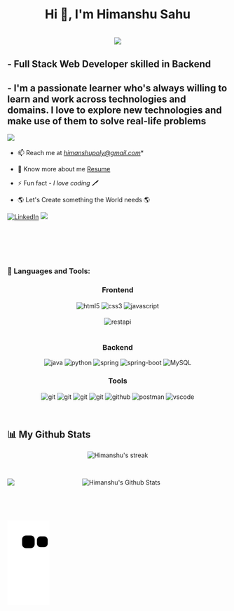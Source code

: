 <h1 align="center">Hi 👋, I'm Himanshu Sahu</h1>
<br/>
<div align="center">
 <img src="https://readme-typing-svg.herokuapp.com/?lines=Full+Stack+Web+Developer;Java+Back+end+Developer;Web+Developer;Quick+learner&color=cyan&center=true" />
</div>
<h2>- Full Stack Web Developer skilled in Backend</h2>
<h2>- I'm a passionate learner who's always willing to learn and work across technologies and domains. I love to explore new technologies and make use of them to solve real-life problems </h2>
<img align="right" alt "Coding" width="400" src="https://media1.giphy.com/media/qgQUggAC3Pfv687qPC/giphy.gif">


<p align="left"> <img src="https://komarev.com/ghpvc/?username=Himanshu04210&label=Profile%20views&color=0e75b6&style=flat" alt"Himanshu04210" /> </p>



- 📫 Reach me at *himanshupoly@gmail.com**

- 📄 Know more about me [Resume](https://drive.google.com/file/d/1bCcaQSDLKWTFjPxoZcjjc_jaepL6zw1f/view?usp=share_link)

- ⚡ Fun fact - *I love coding 🖊️*

-  🌎 Let's Create something the World needs 🌎


<p> <a href="https://www.linkedin.com/in/himanshu-sahu-bb4439246/"
" target="_blank"><img alt="LinkedIn" src="https://img.shields.io/badge/linkedin-%230077B5.svg?&style=for-the-badge&logo=linkedin&logoColor=white" /></a> <a \ 
  <a href="https://himanshu04210.github.io/" target="text-decoration:none">
   <img height="30" src="https://img.shields.io/badge/My%20Portfolio%20%E2%86%92-gray.svg?colorA=655BE1&colorB=4F44D6&style=for-the-badge"/>
</a>
</p>


<br/>
<br/>
<br/>
<br/>

<h3 align="left">🚀 Languages and Tools:</h3>
<div align="center">
 
 <div align="center"><h3 align="center">Frontend</h3>
<img src="https://img.shields.io/badge/html5-%23E34F26.svg?style=for-the-badge&logo=html5&logoColor=white" align="center" alt="html5">
<img src = "https://img.shields.io/badge/css3-%231572B6.svg?style=for-the-badge&logo=css3&logoColor=white" align="center" alt="css3">
<img src ="https://img.shields.io/badge/javascript-%23323330.svg?style=for-the-badge&logo=javascript&logoColor=%23F7DF1E" align="center" alt="javascript"> 
<br/>
<br/>
  
  <img src="https://img.shields.io/badge/rest api-%23000000.svg?style=for-the-badge&logo=flask&logoColor=white" align="center" alt="restapi"/>
  
</div>
 <br/>
  <div align="center"><h3 align="center">Backend</h3> 
  <img src="https://img.shields.io/badge/Java-ED8B00?style=for-the-badge&logo=java&logoColor=white"alt="java"/>
    <img src="https://img.shields.io/badge/Python-FFD43B?style=for-the-badge&logo=python&logoColor=blue"alt="python"/>   
    <img src="https://img.shields.io/badge/Spring-6DB33F?style=for-the-badge&logo=spring&logoColor=white"alt="spring"/> 
    <img src="https://img.shields.io/badge/Spring_Boot-F2F4F9?style=for-the-badge&logo=spring-boot"alt="spring-boot"/>
    <img src="https://img.shields.io/badge/MySQL-F2F4F9?style=for-the-badge&logo=MySQL"alt="MySQL"/>
 </div>
  <div align="center"><h3 align="center">Tools</h3> 
   <img src="https://img.shields.io/badge/heroku-%23430098.svg?style=for-the-badge&logo=heroku&logoColor=white" align="center" alt="git"/>
   <img src="https://img.shields.io/badge/netlify-%23000000.svg?style=for-the-badge&logo=netlify&logoColor=#00C7B7" align="center" alt="git"/>
   <img src="https://img.shields.io/badge/vercel-%23000000.svg?style=for-the-badge&logo=vercel&logoColor=whit" align="center" alt="git"/>
   <img src="https://img.shields.io/badge/Git-f44d27?style=for-the-badge&logo=git&logoColor=white"  align="center" alt="git"/>
<img src="https://img.shields.io/badge/GitHub-100000?style=for-the-badge&logo=github&logoColor=white"  align="center" alt="github"/>
<img src ="https://img.shields.io/badge/Postman-FF6C37?style=for-the-badge&logo=postman&logoColor=white" align="center" alt="postman">

   <img src="https://img.shields.io/badge/Visual%20Studio-5C2D91.svg?style=for-the-badge&logo=visual-studio&logoColor=white"  align="center" alt="vscode"/>
   <br/>
<br/>
 </div>
</div>

<br/>
  
  ##
 
 
 ## 📊 My Github Stats


<p align="center">
<img  title="🔥 Get streak stats for your profile at git.io/streak-stats" alt="Himanshu's streak"  src="https://github-readme-streak-stats.herokuapp.com/?user=himanshu04210&theme=black-ice&hide_border=true&stroke=0000&background=060A0CD0" /></p>

  <br/>

  
<p align="center">
     <img alt="Himanshu's Github Stats" src="https://github-readme-stats.vercel.app/api?username=Himanshu04210&show_icons=false&count_private=true&theme=react&hide_border=true&bg_color=0D1117" />
  <img align="left" src="https://github-readme-stats.vercel.app/api/top-langs?username=himanshu04210&show_icons=true&theme=react&hide_border=true&bg_color=0D1117" />

 </p> 
 <br/>
 
 
<br/>
<br/>

<div> 
   
  ![Snake animation Game](https://github.com/rafaballerini/rafaballerini/blob/output/github-contribution-grid-snake.svg)
 
</div>


